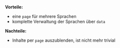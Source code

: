 **Vorteile:**

- eine `page` für mehrere Sprachen
- komplette Verwaltung der Sprachen über `data`

**Nachteile:**

- Inhalte per `page` auszublenden, ist nicht mehr trivial
